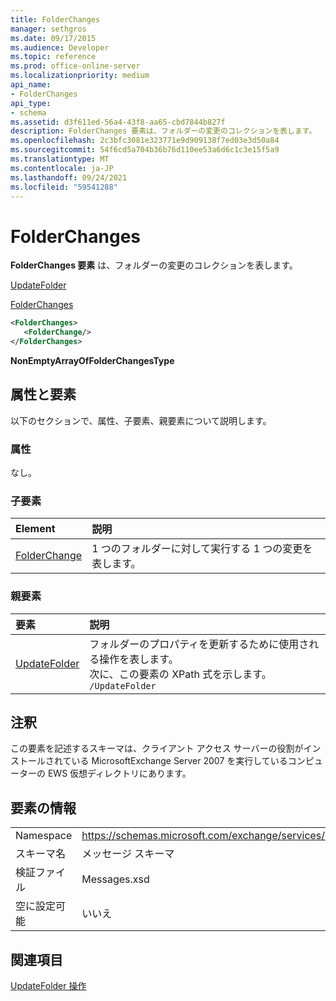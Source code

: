 ```yaml
---
title: FolderChanges
manager: sethgros
ms.date: 09/17/2015
ms.audience: Developer
ms.topic: reference
ms.prod: office-online-server
ms.localizationpriority: medium
api_name:
- FolderChanges
api_type:
- schema
ms.assetid: d3f611ed-56a4-43f8-aa65-cbd7844b827f
description: FolderChanges 要素は、フォルダーの変更のコレクションを表します。
ms.openlocfilehash: 2c3bfc3081e323771e9d909138f7ed03e3d50a84
ms.sourcegitcommit: 54f6cd5a704b36b76d110ee53a6d6c1c3e15f5a9
ms.translationtype: MT
ms.contentlocale: ja-JP
ms.lasthandoff: 09/24/2021
ms.locfileid: "59541288"
---
```

# <a name="folderchanges"></a>FolderChanges

**FolderChanges 要素** は、フォルダーの変更のコレクションを表します。 
  
[UpdateFolder](updatefolder.md)
  
[FolderChanges](folderchanges.md)
  
```xml
<FolderChanges>
   <FolderChange/>
</FolderChanges>
```

 **NonEmptyArrayOfFolderChangesType**
## <a name="attributes-and-elements"></a>属性と要素

以下のセクションで、属性、子要素、親要素について説明します。
  
### <a name="attributes"></a>属性

なし。
  
### <a name="child-elements"></a>子要素

|**Element**|**説明**|
|:-----|:-----|
|[FolderChange](folderchange.md) <br/> |1 つのフォルダーに対して実行する 1 つの変更を表します。  <br/> |
   
### <a name="parent-elements"></a>親要素

|**要素**|**説明**|
|:-----|:-----|
|[UpdateFolder](updatefolder.md) <br/> |フォルダーのプロパティを更新するために使用される操作を表します。  <br/> 次に、この要素の XPath 式を示します。  <br/>  `/UpdateFolder` <br/> |
   
## <a name="remarks"></a>注釈

この要素を記述するスキーマは、クライアント アクセス サーバーの役割がインストールされている MicrosoftExchange Server 2007 を実行しているコンピューターの EWS 仮想ディレクトリにあります。
  
## <a name="element-information"></a>要素の情報

|||
|:-----|:-----|
|Namespace  <br/> |https://schemas.microsoft.com/exchange/services/2006/messages  <br/> |
|スキーマ名  <br/> |メッセージ スキーマ  <br/> |
|検証ファイル  <br/> |Messages.xsd  <br/> |
|空に設定可能  <br/> |いいえ  <br/> |
   
## <a name="see-also"></a>関連項目



[UpdateFolder 操作](updatefolder-operation.md)

